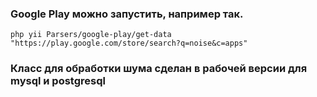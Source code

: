 ### Google Play можно запустить, например так.
    php yii Parsers/google-play/get-data "https://play.google.com/store/search?q=noise&c=apps"
### Класс для обработки шума сделан в рабочей версии для mysql и postgresql
